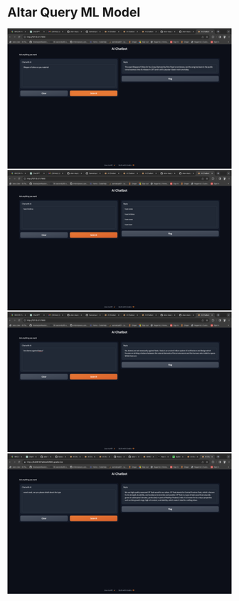 # Altar Query ML Model
<img src="https://github.com/Samratrpal01/Ishkon-GuruChat/blob/main/Images/4.png?raw=true">
<img src="https://github.com/Samratrpal01/Ishkon-GuruChat/blob/main/Images/3.png?raw=true">
<img src="https://github.com/Samratrpal01/Ishkon-GuruChat/blob/main/Images/2.png?raw=true">
<img src="https://github.com/Samratrpal01/Ishkon-GuruChat/blob/main/Images/1.png?raw=true">

